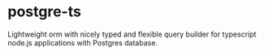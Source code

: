 # postgre-ts
Lightweight orm  with nicely typed and flexible query builder for typescript node.js applications with Postgres database.
